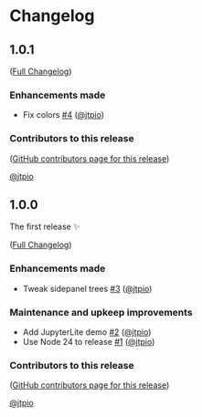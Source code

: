 # Changelog

<!-- <START NEW CHANGELOG ENTRY> -->

## 1.0.1

([Full Changelog](https://github.com/jtpio/jupyterlab-cursor-theme/compare/v1.0.0...8c6962ed25bf401fd0a2326ec103a56a6c79b3f8))

### Enhancements made

- Fix colors [#4](https://github.com/jtpio/jupyterlab-cursor-theme/pull/4) ([@jtpio](https://github.com/jtpio))

### Contributors to this release

([GitHub contributors page for this release](https://github.com/jtpio/jupyterlab-cursor-theme/graphs/contributors?from=2025-10-27&to=2025-10-27&type=c))

[@jtpio](https://github.com/search?q=repo%3Ajtpio%2Fjupyterlab-cursor-theme+involves%3Ajtpio+updated%3A2025-10-27..2025-10-27&type=Issues)

<!-- <END NEW CHANGELOG ENTRY> -->

## 1.0.0

The first release ✨

([Full Changelog](https://github.com/jtpio/jupyterlab-cursor-theme/compare/a741ed822ca6cc58e17551c8cbfc5acf54cd11e0...bb6c3a669b1dcfd041fce422318c7a74848c1b9c))

### Enhancements made

- Tweak sidepanel trees [#3](https://github.com/jtpio/jupyterlab-cursor-theme/pull/3) ([@jtpio](https://github.com/jtpio))

### Maintenance and upkeep improvements

- Add JupyterLite demo [#2](https://github.com/jtpio/jupyterlab-cursor-theme/pull/2) ([@jtpio](https://github.com/jtpio))
- Use Node 24 to release [#1](https://github.com/jtpio/jupyterlab-cursor-theme/pull/1) ([@jtpio](https://github.com/jtpio))

### Contributors to this release

([GitHub contributors page for this release](https://github.com/jtpio/jupyterlab-cursor-theme/graphs/contributors?from=2025-10-27&to=2025-10-27&type=c))

[@jtpio](https://github.com/search?q=repo%3Ajtpio%2Fjupyterlab-cursor-theme+involves%3Ajtpio+updated%3A2025-10-27..2025-10-27&type=Issues)
